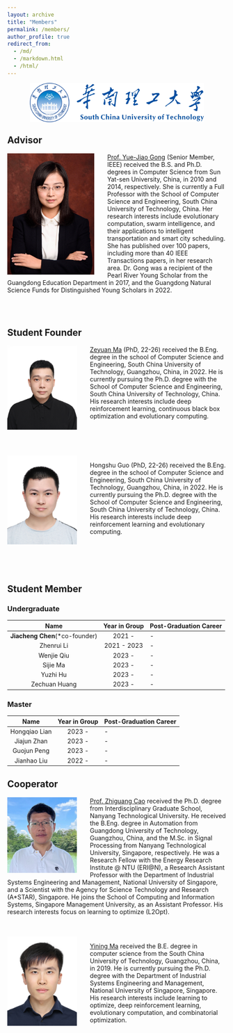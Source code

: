 ```yaml
---
layout: archive
title: "Members"
permalink: /members/
author_profile: true
redirect_from: 
  - /md/
  - /markdown.html
  - /html/
---
```


<div  align="center">    
<img src="/images/scut.jpg" width = "400" alt="scut" align=center />
</div>

## Advisor

<div  align="left">  
<img src="/images/gyj.jpg" width = "200" alt="gyj" align="left" style="margin-right: 30px"/>
</div>

[Prof. Yue-Jiao Gong](https://scholar.google.com/citations?user=Mi0Zu3IAAAAJ&hl=zh-CN) (Senior Member, IEEE) received the B.S. and Ph.D. degrees in Computer Science from Sun Yat-sen University, China, in 2010 and 2014, respectively. She is currently a Full Professor with the School of Computer Science and Engineering, South China University of Technology, China. Her research interests include evolutionary computation, swarm intelligence, and their applications to intelligent transportation and smart city scheduling. She has published over 100 papers, including more than 40 IEEE Transactions papers, in her research area. Dr. Gong was a recipient of the Pearl River Young Scholar from the Guangdong Education Department in 2017, and the Guangdong Natural Science Funds for Distinguished Young Scholars in 2022. 

<br>
<br>

## Student Founder

<img src="/images/mzy_photo.jpg" width = "160" alt="mzy" align="left" style="margin-right: 30px"/>

[Zeyuan Ma](https://scholar.google.com/citations?user=Jcy8wPgAAAAJ&hl=zh-CN) (PhD, 22-26) received the B.Eng. degree in the school of Computer Science and Engineering, South China University of Technology, Guangzhou, China, in 2022. He is currently pursuing the Ph.D. degree with the School of Computer Science and Engineering, South China University of Technology, China. His research interests include deep reinforcement learning, continuous black box optimization and evolutionary computing.

<br>
<br>
<br>
<br>

<img src="/images/ghs.jpg" width = "160" alt="ghs" align="left" style="margin-right: 30px"/>

Hongshu Guo (PhD, 22-26) received the B.Eng. degree in the school of Computer Science and Engineering, South China University of Technology, Guangzhou, China, in 2022. He is currently pursuing the Ph.D. degree with the School of Computer Science and Engineering, South China University of Technology, China. His research interests include deep reinforcement learning and evolutionary computing.

<br>
<br>
<br>
<br>

## Student Member
### Undergraduate

| Name | Year in Group | Post-Graduation Career |
|:--------:|:--------:|:--------|
| **Jiacheng Chen**(\*co-founder) | 2021 -      | - |
| Zhenrui Li    | 2021 - 2023 | - |
| Wenjie Qiu    | 2023 -      | - |
| Sijie Ma    | 2023 -      | - |
| Yuzhi Hu    | 2023 -      | - |
| Zechuan Huang    | 2023 -      | - |

### Master

| Name | Year in Group | Post-Graduation Career |
|:---:|:---:|:---|
| Hongqiao Lian | 2023 -      | - |
| Jiajun Zhan   | 2023 -      | - |
| Guojun Peng   | 2023 -      | - |
| Jianhao Liu   | 2022 -      | - |

## Cooperator

<img src="/images/cao.jpg" width = "160" alt="czg" align="left" style="margin-right: 30px"/>

[Prof. Zhiguang Cao](https://scholar.google.com/citations?user=2R-cOkYAAAAJ&hl=en) received the Ph.D. degree from Interdisciplinary Graduate School, Nanyang Technological University. He received the B.Eng. degree in Automation from Guangdong University of Technology, Guangzhou, China, and the M.Sc. in Signal Processing from Nanyang Technological University, Singapore, respectively. He was a Research Fellow with the Energy Research Institute @ NTU (ERI@N), a Research Assistant Professor with the Department of Industrial Systems Engineering and Management, National University of Singapore, and a Scientist with the Agency for Science Technology and Research (A*STAR), Singapore. He joins the School of Computing and Information Systems, Singapore Management University, as an Assistant Professor. His research interests focus on learning to optimize (L2Opt).

<br>
<br>

<img src="/images/myn.jpg" width = "160" alt="myn" align="left" style="margin-right: 30px"/>

[Yining Ma](https://scholar.google.com/citations?user=4_VyBTsAAAAJ&hl=en&oi=ao) received the B.E. degree in computer science from the South China University of Technology, Guangzhou, China, in 2019. He is currently pursuing the Ph.D. degree with the Department of Industrial Systems Engineering and Management, National University of Singapore, Singapore. His research interests include learning to optimize, deep reinforcement learning, evolutionary computation, and combinatorial optimization.

